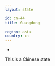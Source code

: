 ```yaml
---
layout: state

id: cn-44
title: Guangdong

region: asia
country: cn
---
```

-
This is a Chinese state